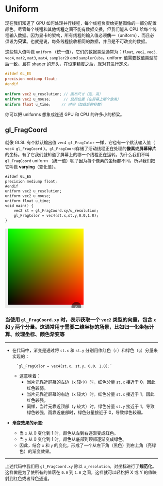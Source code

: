 # Uniform
现在我们知道了 GPU 如何处理并行线程，每个线程负责给完整图像的一部分配置颜色。尽管每个线程和其他线程之间不能有数据交换，但我们能从 CPU 给每个线程输入数据。因为显卡的架构，所有线程的输入值必须**统一**（uniform），而且必须设为**只读**。也就是说，每条线程接收相同的数据，并且是不可改变的数据。

这些输入值叫做 `uniform` （统一值），它们的数据类型通常为：`float`, `vec2`, `vec3`, `vec4`, `mat2`, `mat3`, `mat4`, `sampler2D` and `samplerCube`。uniform 值需要数值类型前后一致。且在 shader 的开头，在设定精度之后，就对其进行定义。

```glsl
#ifdef GL_ES
precision mediump float;
#endif

uniform vec2 u_resolution; // 画布尺寸（宽，高）
uniform vec2 u_mouse;      // 鼠标位置（在屏幕上哪个像素）
uniform float u_time;     // 时间（加载后的秒数）
```

你可以把 uniforms 想象成连通 GPU 和 CPU 的许多小的桥梁。

## gl_FragCoord

就像 GLSL 有个默认输出值 `vec4 gl_FragColor` 一样，它也有一个默认输入值（ `vec4 gl_FragCoord` ）。`gl_FragCoord`存储了活动线程正在处理的**像素**或**屏幕碎片**的坐标。有了它我们就知道了屏幕上的哪一个线程正在运转。为什么我们不叫 `gl_FragCoord` uniform （统一值）呢？因为每个像素的坐标都不同，所以我们把它叫做 **varying**（变化值）。
```
#ifdef GL_ES
precision mediump float;
#endif
uniform vec2 u_resolution;
uniform vec2 u_mouse;
uniform float u_time;
void main() {
    vec2 st = gl_FragCoord.xy/u_resolution;
	gl_FragColor = vec4(st.x,st.y,0.0,1.0);
}
```
![输入图片说明](/imgs/2024-10-11/L4bspxPAdJkOpAQb.png)
### 当使用 `gl_FragCoord.xy` 时，表示获取一个 `vec2` 类型的向量，包含 `x` 和 `y` 两个分量。这通常用于需要二维坐标的场景，比如归一化坐标计算、纹理坐标、颜色渐变等
---
- 在代码中，渐变是通过将 `st.x` 和 `st.y` 分别用作红色（`r`）和绿色（`g`）分量来实现的：
        
        `gl_FragColor = vec4(st.x, st.y, 0.0, 1.0);`
        
    -   这意味着：
        -   当片元靠近屏幕的左边（`x` 较小）时，红色分量 `st.x` 接近于 0，因此红色较弱。
        -   当片元靠近屏幕的右边（`x` 较大）时，红色分量 `st.x` 接近于 1，因此红色较强。
        -   同样，当片元靠近顶部（`y` 较大）时，绿色分量 `st.y` 接近于 1，导致绿色较强，而靠近底部时，绿色分量接近于 0，导致绿色较弱。
-   **渐变效果的示意**:
    
    -   当 `x` 从 0 变化到 1 时，颜色从左到右逐渐变成红色。
    -   当 `y` 从 0 变化到 1 时，颜色从底部到顶部逐渐变成绿色。
    -   因此，结合 `x` 和 `y` 的变化，形成了一个从左下角（黑色）到右上角（亮绿色）的渐变效果。
---
上述代码中我们用 `gl_FragCoord.xy` 除以 `u_resolution`，对坐标进行了**规范化**。这样做是为了使所有的值落在 `0.0` 到 `1.0` 之间，这样就可以轻松把 X 或 Y 的值映射到红色或者绿色通道。
<!--stackedit_data:
eyJoaXN0b3J5IjpbMTc0ODA1NjI0OF19
-->